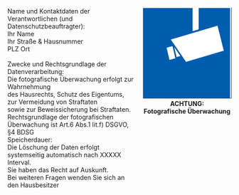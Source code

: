 <div style="display: flex; align-items: flex-start;">
    <div style="flex: 1;">
Name und Kontaktdaten der Verantwortlichen (und Datenschutzbeauftragter):<br>
Ihr Name<br>
Ihr Straße & Hausnummer  <br>
PLZ Ort  <br>
  <br>
Zwecke und Rechtsgrundlage der Datenverarbeitung:  <br>
Die fotografische Überwachung erfolgt zur Wahrnehmung  <br>
des Hausrechts, Schutz des Eigentums, <br>
zur Vermeidung von Straftaten <br>
sowie zur Beweissicherung bei Straftaten. <br>
Rechtsgrundlage der fotografischen Überwachung ist Art.6 Abs.1 lit.f) DSGVO, §4 BDSG  <br>
Speicherdauer:  <br>
Die Löschung der Daten erfolgt systemseitig automatisch nach XXXXX Interval.  <br>
Sie haben das Recht auf Auskunft.  <br>
Bei weiteren Fragen wenden Sie sich an den Hausbesitzer  <br>
    </div>
    <div style="margin-left: 20px; text-align: center;">
        <img src="https://raw.githubusercontent.com/OliverDrechsler/front_door_intercom_automation/master/docs/_static/Camera.png" alt="Camera Monitoring" style="max-width: 200px; height: auto;">
        <br>
        <strong>ACHTUNG:<br>Fotografische Überwachung</strong>
    </div>
</div>
